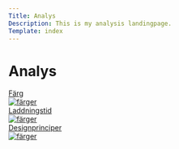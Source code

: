 ```yaml
---
Title: Analys
Description: This is my analysis landingpage.
Template: index
---
```


Analys
==========================

<div class="analyze-grid">
<a href="analysis/01_colors">
<div>Färg</div>
<picture>
    <source media="(max-width: 450px)" srcset="%base_url%/image/colors.webp?w=380">
    <img src="%base_url%/image/colors.webp" alt="färger">
</picture>
</a>

<a href="analysis/02_load">
<div>Laddningstid</div>
<picture>
    <source media="(max-width: 450px)" srcset="%base_url%/image/time.webp?w=380">
    <img src="%base_url%/image/time.webp" alt="färger">
</picture>
</a>

<a href="analysis/03_design_principles">
<div>Designprinciper</div>
<picture>
    <source media="(max-width: 450px)" srcset="%base_url%/image/design.webp?w=380">
    <img src="%base_url%/image/design.webp" alt="färger">
</picture>
</a>
</div>